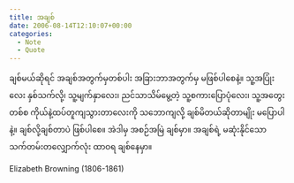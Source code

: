 ```yaml
---
title: အချစ်
date: 2006-08-14T12:10:07+00:00
categories:
  - Note
  - Quote
---
```

ချစ်မယ်ဆိုရင် အချစ်အတွက်မှတစ်ပါး အခြားဘာအတွက်မှ မဖြစ်ပါစေနဲ့။ သူ့အပြုံးလေး နှစ်သက်လို့၊ သူ့မျက်နှာလေး၊ ညင်သာသိမ်မွေ့တဲ့ သူ့စကားပြောပုံလေး၊ သူ့အတွေးတစ်စ ကိုယ်နဲ့ထပ်တူကျသွားတာလေးကို သဘောကျလို့ ချစ်မိတယ်ဆိုတာမျိုး မပြောပါနဲ့။ ချစ်လို့ချစ်တာပဲ ဖြစ်ပါစေ။ အဲဒါမှ အစဉ်အမြဲ ချစ်မှာ။ အချစ်ရဲ့ မဆုံးနိုင်သော သက်တမ်းတလျှောက်လုံး ထာဝရ ချစ်နေမှာ။

Elizabeth Browning (1806-1861)